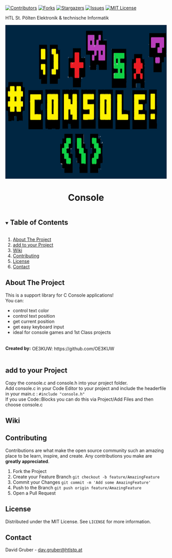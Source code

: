 [![Contributors][contributors-shield]][contributors-url]
[![Forks][forks-shield]][forks-url]
[![Stargazers][stars-shield]][stars-url]
[![Issues][issues-shield]][issues-url]
[![MIT License][license-shield]][license-url]


HTL St. Pölten   Elektronik & technische Informatik
<p align="center">
  <a href="https://github.com/github_username/repo_name">
    <img src="Graphics/Console.png" alt="Logo" width="1500" height="480">
  </a>
<br />
  
 <h1 align="center">Console</h1>
 
<!-- TABLE OF CONTENTS -->
<details open="open">
  <summary><h2 style="display: inline-block">Table of Contents</h2></summary>
  <ol>
    <li>
      <a href="#about-the-project">About The Project</a>
    <li><a href="#add-to-your-project">add to your Project</a></li>
    <li><a href="#Wiki">Wiki</a></li>
    <li><a href="#contributing">Contributing</a></li>
    <li><a href="#license">License</a></li>
    <li><a href="#contact">Contact</a></li>
  </ol>
</details>



<!-- ABOUT THE PROJECT -->
## About The Project

This is a support library for C Console applications! 
<br /> You can:
* control text color
* control text position
* get current position
* get easy keyboard input
* ideal for console games and 1st Class projects

<h4 style="display: inline-block">Created by:</h4>
OE3KUW: https://github.com/OE3KUW



## add to your Project

Copy the console.c and console.h into your project folder. <br />Add console.c in your Code Editor to your project and include the headerfile in your main.c : `#include "console.h"`
<br />
If you use Code::Blocks you can do this via Project/Add Files and then choose console.c

## Wiki

<!-- CONTRIBUTING -->
## Contributing

Contributions are what make the open source community such an amazing place to be learn, inspire, and create. Any contributions you make are **greatly appreciated**.

1. Fork the Project
2. Create your Feature Branch `git checkout -b feature/AmazingFeature`
3. Commit your Changes `git commit -m 'Add some AmazingFeature'`
4. Push to the Branch `git push origin feature/AmazingFeature`
5. Open a Pull Request

<!-- LICENSE -->
## License

Distributed under the MIT License. See `LICENSE` for more information.



<!-- CONTACT -->
## Contact

David Gruber - dav.gruber@htlstp.at









<!-- MARKDOWN LINKS & IMAGES -->
<!-- https://www.markdownguide.org/basic-syntax/#reference-style-links -->
[contributors-shield]: https://img.shields.io/github/contributors/codingmiracle/Console.svg?style=for-the-badge
[contributors-url]: https://github.com/codingmiracle/Console/graphs/contributors
[forks-shield]: https://img.shields.io/github/forks/codingmiracle/Console.svg?style=for-the-badge
[forks-url]: https://github.com/codingmiracle/Console/network/members
[stars-shield]: https://img.shields.io/github/stars/codingmiracle/Console.svg?style=for-the-badge
[stars-url]: https://github.com/codingmiracle/Console/stargazers
[issues-shield]: https://img.shields.io/github/issues/codingmiracle/Console.svg?style=for-the-badge
[issues-url]: https://github.com/codingmiracle/Console/issues
[license-shield]: https://img.shields.io/github/license/codingmiracle/Console.svg?style=for-the-badge
[license-url]: https://github.com/codingmiracle/Console/LICENSE.txt
